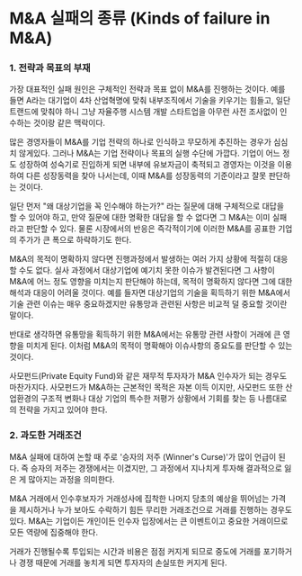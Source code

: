 # M&A 실패의 종류 (Kinds of failure in M&A)

<h3> 1. 전략과 목표의 부재 </h3>

가장 대표적인 실패 원인은 구체적인 전략과 목표 없이 M&A를 진행하는 것이다. 예를 들면 A라는 대기업이 4차 산업혁명에 맞춰 내부조직에서 기술을 
키우기는 힘들고,  일단 트랜드에 맞춰야 하니 그냥 자율주행 시스템 개발 스타트업을 아무런 사전 조사없이 인수하는 것이랑 같은 맥락이다.

많은 경영자들이 M&A를 기업 전략의 하나로 인식하고 무모하게 추진하는 경우가 심심치 않게있다. 그러나 M&A는 기업 전략이나 목표의 실행 수단에 
가깝다. 기업이 어느 정도 성장하여 성숙기로 진입하게 되면 내부에 유보자금이 축적되고 경영자는 이것을 이용하여 다른 성장동력을 찾아 나서는데, 
이때 M&A를 성장동력의 기준이라고 잘못 판단하는 것이다.

일단 먼저 "왜 대상기업을 꼭 인수해야 하는가?" 라는 질문에 대해 구체적으로 대답을 할 수 있어야 하고, 만약 질문에 대한 명확한 대답을 할 수
없다면 그 M&A는 이미 실패라고 판단할 수 있다. 물론 시장에서의 반응은 즉각적이기에 이러한 M&A를 공표한 기업의 주가가 큰 폭으로 하락하기도 한다.

M&A의 목적이 명확하지 않다면 진행과정에서 발생하는 여러 가지 상황에 적절히 대응할 수도 없다. 실사 과정에서 대상기업에 예기치 못한 이슈가 
발견된다면 그 사항이 M&A에 어느 정도 영향을 미치는지 판단해야 하는데, 목적이 명확하지 않다면 그에 대한 해석과 대응이 어려울 것이다.
예를 들자면 대상기업의 기술을 획득하기 위한 M&A에서 기술 관련 이슈는 매우 중요하겠지만 유통망과 관련된 사항은 비교적 덜 중요할 것이란 말이다.

반대로 생각하면 유통망을 획득하기 위한 M&A에서는 유통망 관련 사항이 거래에 큰 영향을 미치게 된다. 이처럼 M&A의 목적이 명확해야 이슈사항의
중요도를 판단할 수 있는 것이다.

사모펀드(Private Equity Fund)와 같은 재무적 투자자가 M&A 인수자가 되는 경우도 마찬가지다. 사모펀드가 M&A하는 근본적인 목적은 자본 이득
이지만, 사모펀드 또한 산업환경의 구조적 변화나 대상 기업의 특수한 저평가 상황에서 기회를 찾는 등 나름대로의 전략을 가지고 있어야 한다.


<h3> 2. 과도한 거래조건</h3>

M&A 실패에 대하여 논할 때 주로 '승자의 저주 (Winner's Curse)'가 많이 언급이 된다. 즉 승자의 저주는 경쟁에서는 이겼지만, 그 과정에서 
지나치게 투자해 결과적으로 잃은 게 많아지는 과정을 의미한다.

 M&A 거래에서 인수후보자가 거래성사에 집착한 나머지 당초의 예상을 뛰어넘는 가격을 제시하거나 누가 보아도 수락하기 힘든 무리한 거래조건으로
 거래를 진행하는 경우도 있다. M&A는 기업이든 개인이든 인수자 입장에서는 큰 이벤트이고 중요한 거래이므로 모든 역량에 집중해야 한다.
 
 거래가 진행될수록 투입되는 시간과 비용은 점점 커지게 되므로 중도에 거래를 포기하거나 경쟁 때문에 거래를 놓치게 되면 투자자의 손실또한
 커지게 된다.
